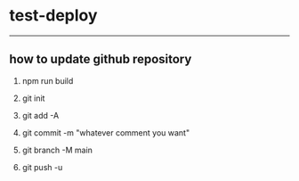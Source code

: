 # test-deploy

-------------------------------
how to update github repository
-------------------------------

1. npm run build

2. git init

3. git add -A

4. git commit -m "whatever comment you want"

5. git branch -M main

6. git push -u
